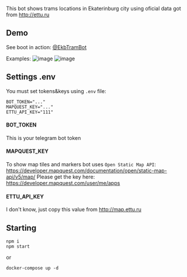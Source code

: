 This bot shows trams locations in Ekaterinburg city using oficial data got from http://ettu.ru

## Demo
See boot in action: [@EkbTramBot](https://t.me/EkbTramBot)

Examples:
![image](https://user-images.githubusercontent.com/25384290/152299521-b0a5f4ae-4726-47cb-b1a1-5f09526f0856.png)
![image](https://user-images.githubusercontent.com/25384290/152299659-2b943154-085e-40f8-a1bc-f5534b1ca7a7.png)


## Settings .env
You must set tokens&keys using `.env` file:
```
BOT_TOKEN="..."
MAPQUEST_KEY="..."
ETTU_API_KEY="111"
```

#### BOT_TOKEN
This is your telegram bot token

#### MAPQUEST_KEY
To show map tiles and markers bot uses `Open Static Map API`: https://developer.mapquest.com/documentation/open/static-map-api/v5/map/
Please get the key here: https://developer.mapquest.com/user/me/apps

#### ETTU_API_KEY
I don't know, just copy this value from http://map.ettu.ru

## Starting
```
npm i
npm start
```

or

```
docker-compose up -d
```
